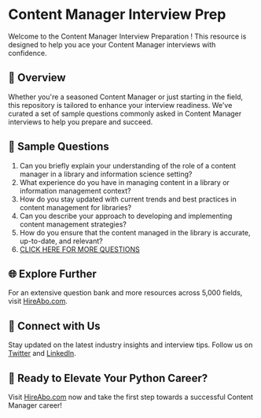 # Content Manager Interview Prep

Welcome to the Content Manager Interview Preparation ! This resource is designed to help you ace your Content Manager interviews with confidence.

## 🚀 Overview

Whether you're a seasoned Content Manager or just starting in the field, this repository is tailored to enhance your interview readiness. We've curated a set of sample questions commonly asked in Content Manager interviews to help you prepare and succeed.

## 📝 Sample Questions

1. Can you briefly explain your understanding of the role of a content manager in a library and information science setting?
2. What experience do you have in managing content in a library or information management context?
3. How do you stay updated with current trends and best practices in content management for libraries?
4. Can you describe your approach to developing and implementing content management strategies?
5. How do you ensure that the content managed in the library is accurate, up-to-date, and relevant?
6. [CLICK HERE FOR MORE QUESTIONS](https://hireabo.com/job/18_1_9/Content%20Manager)

## 🌐 Explore Further

For an extensive question bank and more resources across 5,000 fields, visit [HireAbo.com](https://www.hireabo.com).

## 📱 Connect with Us

Stay updated on the latest industry insights and interview tips. Follow us on [Twitter](https://twitter.com/hireabo) and [LinkedIn](https://www.linkedin.com/in/hire-abo-3609972a8/).

## 🚀 Ready to Elevate Your Python Career?

Visit [HireAbo.com](https://www.hireabo.com) now and take the first step towards a successful Content Manager career!